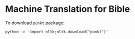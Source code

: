 Machine Translation for Bible
=============================

To download `punkt` package:

    python -c 'import nltk;nltk.download("punkt")'
